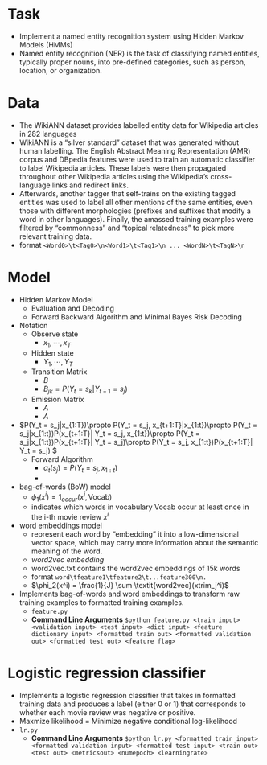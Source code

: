 # Task
* Implement a named entity recognition system using Hidden Markov Models (HMMs)
* Named entity recognition (NER) is the task of classifying named entities, typically proper nouns, into pre-defined categories, such as person, location, or organization. 
# Data
* The WikiANN dataset provides labelled entity data for Wikipedia articles in 282 languages
* WikiANN is a “silver standard” dataset that was generated without human labelling. 
  The English Abstract Meaning Representation (AMR) corpus and DBpedia features were used to train an automatic classifier to label Wikipedia articles. 
  These labels were then propagated throughout other Wikipedia articles using the Wikipedia’s cross-language links and redirect links. 
* Afterwards, another tagger that self-trains on the existing tagged entities was used to label all other mentions of the same entities, 
  even those with different morphologies (prefixes and suffixes that modify a word in other languages). 
  Finally, the amassed training examples were filtered by “commonness” and “topical relatedness” to pick more relevant training data.
* format `<Word0>\t<Tag0>\n<Word1>\t<Tag1>\n ... <WordN>\t<TagN>\n`

# Model
* Hidden Markov Model
  - Evaluation and Decoding
  - Forward Backward Algorithm and Minimal Bayes Risk Decoding
* Notation
  - Observe state
    - $x_1, \cdots, x_T$
  - Hidden state
    - $Y_1, \cdots, Y_T$  
  - Transition Matrix 
    - $B$
    - $B_{jk} = P(Y_t = s_k | Y_{t-1} = s_j)$
  - Emission Matrix
    - $A$
    - $A$   
* $P(Y_t = s_j|x_{1:T})\propto P(Y_t = s_j, x_{t+1:T}|x_{1:t})\propto P(Y_t = s_j|x_{1:t})P(x_{t+1:T}| Y_t = s_j, x_{1:t})\propto P(Y_t = s_j|x_{1:t})P(x_{t+1:T}| Y_t = s_j)\propto P(Y_t = s_j, x_{1:t})P(x_{t+1:T}| Y_t = s_j)  $
  - Forward Algorithm
    -  $\alpha_t(s_j) = P(Y_t = s_j, x_{1:t})$
    -  
* bag-of-words (BoW) model
  - $\phi_1(x^i) = 1_{occur}(x^i, \text{Vocab})$ 
  - indicates which words in vocabulary Vocab occur at least once in the i-th movie review $x^i$
* word embeddings model
  - represent each word by “embedding” it into a low-dimensional vector space, which may carry more information about the semantic meaning of the word.
  - *word2vec embedding*
  - word2vec.txt contains the word2vec embeddings of 15k words
  - format `word\tfeature1\tfeature2\t...feature300\n.`
  - $\phi_2(x^i) = \frac{1}{J} \sum \textit{word2vec}(xtrim_j^i)$
* Implements bag-of-words and word embeddings to transform raw training examples to formatted training examples.
  - `feature.py`
  - **Command Line Arguments** `$python feature.py <train input> <validation input> <test input> <dict input> <feature dictionary input> <formatted train out> <formatted validation out> <formatted test out> <feature flag>`


# Logistic regression classifier
* Implements a logistic regression classifier that takes in formatted training data and produces a label (either 0 or 1) that corresponds to whether each movie review was negative or positive.
* Maxmize likelihood $=$ Minimize negative conditional log-likelihood
* `lr.py`
  - **Command Line Arguments** `$python lr.py <formatted train input> <formatted validation input> <formatted test input> <train out> <test out> <metricsout> <numepoch> <learningrate>`

